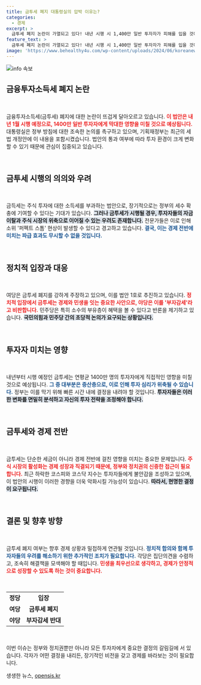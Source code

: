 ```yaml
---
title: 금투세 폐지 대통령실의 압박 이유는?
categories:
  - 경제
excerpt: >
  금투세 폐지 논란이 가열되고 있다! 내년 시행 시 1,400만 일반 투자자가 피해를 입을 것이라는 경고 속에 여야 간 긴급 합의가 요구된다. 민주당의 반발 속, 정쟁이 아닌 정책 논의로 민생 문제를 해결할 수 있을까? 클릭해 더 알아보세요!
feature_text: >
  금투세 폐지 논란이 가열되고 있다! 내년 시행 시 1,400만 일반 투자자가 피해를 입을 것이라는 경고 속에 여야 간 긴급 합의가 요구된다. 민주당의 반발 속, 정쟁이 아닌 정책 논의로 민생 문제를 해결할 수 있을까? 클릭해 더 알아보세요!
image: 'https://www.behealthy4u.com/wp-content/uploads/2024/06/koreanews.jpg'
---
```


<p><img src="https://www.behealthy4u.com/wp-content/uploads/2024/06/koreanews.jpg" alt="info 속보" /></p>

<h2 data-ke-size="size26">금융투자소득세 폐지 논란</h2>

<p data-ke-size="size16">&nbsp;</p>

<p>금융투자소득세(금투세) 폐지에 대한 논란이 뜨겁게 달아오르고 있습니다. <b><span style="color: #ee2323;">이 법안은 내년 1월 시행 예정으로, 1400만 일반 투자자에게 막대한 영향을 미칠 것으로 예상됩니다.</span></b> 대통령실은 정부 방침에 대한 조속한 논의를 촉구하고 있으며, 기획재정부는 최근의 세법 개정안에 이 내용을 포함시켰습니다. 법안의 통과 여부에 따라 투자 환경이 크게 변화할 수 있기 때문에 관심이 집중되고 있습니다. </p>

<p data-ke-size="size16">&nbsp;</p>

<h2 data-ke-size="size26">금투세 시행의 의의와 우려</h2>

<p data-ke-size="size16">&nbsp;</p>

<p>금득세는 주식 투자에 대한 소득세를 부과하는 법안으로, 장기적으로는 정부의 세수 확충에 기여할 수 있다는 기대가 있습니다. <b><span style="background-color: #21538527;">그러나 금투세가 시행될 경우, 투자자들의 자금 이탈과 주식 시장의 위축으로 이어질 수 있는 우려도 존재합니다.</span></b> 전문가들은 이로 인해 소위 '퍼펙트 스톰' 현상이 발생할 수 있다고 경고하고 있습니다. <b><span style="color: #1a5490;">결국, 이는 경제 전반에 미치는 파급 효과도 무시할 수 없을 것입니다.</span></b></p>

<p data-ke-size="size16">&nbsp;</p>

<h2 data-ke-size="size26">정치적 입장과 대응</h2>

<p data-ke-size="size16">&nbsp;</p>

<p>여당은 금투세 폐지를 강하게 주장하고 있으며, 이를 법안 1호로 추진하고 있습니다. <b><span style="color: #ee2323;">정치적 입장에서 금투세는 경제와 민생을 잇는 중요한 사안으로, 야당은 이를 '부자감세'라고 비판합니다.</span></b> 민주당은 특히 소수의 부유층이 혜택을 볼 수 있다고 반론을 제기하고 있습니다. <b><span style="background-color: #21538527;">국민의힘과 민주당 간의 초당적 논의가 요구되는 상황입니다.</span></b></p>

<p data-ke-size="size16">&nbsp;</p>

<h2 data-ke-size="size26">투자자 미치는 영향</h2>

<p data-ke-size="size16">&nbsp;</p>

<p>내년부터 시행 예정인 금투세는 연평균 1400만 명의 투자자에게 직접적인 영향을 미칠 것으로 예상됩니다. <b><span style="color: #1a5490;">그 중 대부분은 중산층으로, 이로 인해 투자 심리가 위축될 수 있습니다.</span></b> 정부는 이를 막기 위해 빠른 시간 내에 결정을 내려야 할 것입니다. <b><span style="background-color: #21538527;">투자자들은 이러한 변화를 면밀히 분석하고 자신의 투자 전략을 조정해야 합니다.</span></b></p>

<p data-ke-size="size16">&nbsp;</p>

<h2 data-ke-size="size26">금투세와 경제 전반</h2>

<p data-ke-size="size16">&nbsp;</p>

<p>금투세는 단순한 세금이 아니라 경제 전반에 걸친 영향을 미치는 중요한 문제입니다. <b><span style="color: #ee2323;">주식 시장의 활성화는 경제 성장과 직결되기 때문에, 정부와 정치권의 신중한 접근이 필요합니다.</span></b> 최근 하락한 코스피와 코스닥 지수는 투자자들에게 불안감을 조성하고 있으며, 이 법안의 시행이 이러한 경향을 더욱 악화시킬 가능성이 있습니다. <b><span style="background-color: #21538527;">따라서, 현명한 결정이 요구됩니다.</span></b></p>

<p data-ke-size="size16">&nbsp;</p>

<h2 data-ke-size="size26">결론 및 향후 방향</h2>

<p data-ke-size="size16">&nbsp;</p>

<p>금투세 폐지 여부는 향후 경제 상황과 밀접하게 연관될 것입니다. <b><span style="color: #1a5490;">정치적 합의와 함께 투자자들의 우려를 해소하기 위한 추가적인 조치가 필요합니다.</span></b> 각당은 집단의견을 수렴하고, 조속히 해결책을 모색해야 할 때입니다. <b><span style="color: #ee2323;">민생을 최우선으로 생각하고, 경제가 안정적으로 성장할 수 있도록 하는 것이 중요합니다.</span></b> </p>

<p data-ke-size="size16">&nbsp;</p>

<table style="width: 100%; border-collapse: collapse;">
    <tr>
        <td style="text-align: center; height: 17px;"><b>정당</b></td>
        <td style="text-align: center; height: 17px;"><b>입장</b></td>
    </tr>
    <tr>
        <td style="text-align: center; height: 17px;"><b>여당</b></td>
        <td style="text-align: center; height: 17px;"><b>금투세 폐지</b></td>
    </tr>
    <tr>
        <td style="text-align: center; height: 17px;"><b>야당</b></td>
        <td style="text-align: center; height: 17px;"><b>부자감세 반대</b></td>
    </tr>
</table>

<p data-ke-size="size16">&nbsp;</p> 

<p>이번 이슈는 정부와 정치권뿐만 아니라 모든 투자자에게 중요한 결정의 갈림길에 서 있습니다. 각자가 어떤 결정을 내리든, 장기적인 비전을 갖고 경제를 바라보는 것이 필요합니다.</p>
생생한 뉴스, <a href="https://opensis.kr" rel="dofollow">opensis.kr</a>


